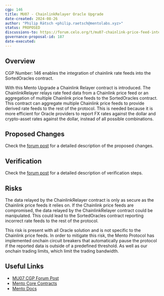 ```yaml
---
cgp: 146
title: MU07 - ChainlinkRelayer Oracle Upgrade
date-created: 2024-08-26
author: "Philip Rätsch <philip.raetsch@mentolabs.xyz>"
status: PROPOSED
discussions-to: https://forum.celo.org/t/mu07-chainlink-price-feed-integration/8850
governance-proposal-id: 187
date-executed:
---
```

 
## Overview 
 
CGP Number: 146 enables the integration of chainlink rate feeds into the SortedOracles contract.

With this Mento Upgrade a Chainlink Relayer contract is introduced. 
The ChainlinkRelayer relays rate feed data from a Chainlink price feed or an aggregation of multiple Chainlink price feeds to the SortedOracles contract. 
This contract can aggregate multiple Chainlink price feeds to provide derived rate feeds to the rest of the protocol. This is needed because it is more efficient for Oracle providers to report FX rates against the dollar and crypto-asset rates against the dollar, instead of all possible combinations.

 
## Proposed Changes
 
Check the [forum post](https://forum.celo.org/t/mu07-chainlink-price-feed-integration/8850) for a detailed description of the proposed changes.
 
## Verification
 
Check the [forum post](https://forum.celo.org/t/mu07-chainlink-price-feed-integration/8850) for a detailed description of verification steps.
 
## Risks
 
The data relayed by the ChainlinkRelayer contract is only as secure as the Chainlink price feeds it relies on. If the Chainlink price feeds are compromised, the data relayed by the ChainlinkRelayer contract could be manipulated. This could lead to the SortedOracles contract reporting incorrect rate feeds to the rest of the protocol. 

This risk is present with all Oracle solution and is not specific to the Chainlink price feeds. In order to mitigate this risk, the Mento Protocol has implemented onchain circuit breakers that automatically pause the protocol if the reported data is outside of a predefined threshold. As well as our onchain trading limits, which limit the trading bandwidth.
 
## Useful Links
 
- [MU07 CGP Forum Post](https://forum.celo.org/t/mu07-chainlink-price-feed-integration/8850)
- [Mento Core Contracts](https://github.com/mento-protocol/mento-core)
- [Mento Docs](https://docs.mento.org)
